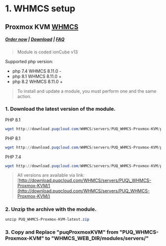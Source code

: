 # 1. WHMCS setup

## Proxmox KVM **[WHMCS](https://puqcloud.com/link.php?id=77)**

#####  [Order now](https://puqcloud.com/index.php?rp=/store/whmcs-module-proxmox-kvm) | [Download](https://download.puqcloud.com/WHMCS/servers/PUQ_WHMCS-Proxmox-KVM/) | [FAQ](https://faq.puqcloud.com/)

> Module is coded ionCube v13

Supported php version:
- php 7.4 WHMCS 8.11.0 -
- php 8.1 WHMCS 8.11.0 +
- php 8.2 WHMCS 8.11.0 +

>To install and update a module, you must perform one and the same action.

### 1. Download the latest version of the module.

PHP 8.1

```Powershell
wget http://download.puqcloud.com/WHMCS/servers/PUQ_WHMCS-Proxmox-KVM/php82/PUQ_WHMCS-Proxmox-KVM-latest.zip
```

PHP 8.1

```Powershell
wget http://download.puqcloud.com/WHMCS/servers/PUQ_WHMCS-Proxmox-KVM/php81/PUQ_WHMCS-Proxmox-KVM-latest.zip
```

PHP 7.4

```Powershell
wget http://download.puqcloud.com/WHMCS/servers/PUQ_WHMCS-Proxmox-KVM/php74/PUQ_WHMCS-Proxmox-KVM-latest.zip
```

>All versions are available via link: [http://download.puqcloud.com/WHMCS/servers/PUQ\_WHMCS-Proxmox-KVM/](http://download.puqcloud.com/WHMCS/servers/PUQ_WHMCS-Proxmox-KVM/)

#####  

### 2. Unzip the archive with the module.

```Powershell
unzip PUQ_WHMCS-Proxmox-KVM-latest.zip
```

#####  

### 3. Copy and Replace "puqProxmoxKVM" from "PUQ\_WHMCS-Proxmox-KVM" to "WHMCS\_WEB\_DIR/modules/servers/"
